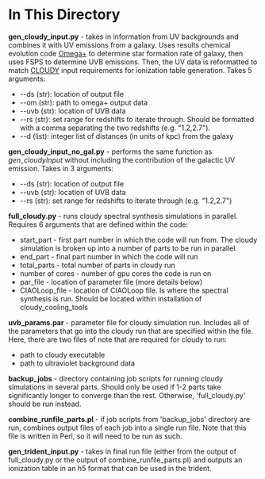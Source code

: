 # In This Directory

**gen_cloudy_input.py** - takes in information from UV backgrounds and combines it with UV emissions from a galaxy. Uses results chemical evolution code [Omega+](https://ui.adsabs.harvard.edu/abs/2017ApJ...835..128C/abstract) to determine star formation rate of galaxy, then uses FSPS to determine UVB emissions. Then, the UV data is reformatted to match [CLOUDY]() input requirements for ionization table generation. Takes 5 arguments:
* --ds (str): location of output file
* --om (str): path to omega+ output data
* --uvb (str): location of UVB data
* --rs (str): set range for redshifts to iterate through. Should be formatted with a comma separating the two redshifts (e.g. "1.2,2.7").
* --d (list): integer list of distances (in units of kpc) from the galaxy

**gen_cloudy_input_no_gal.py** - performs the same function as *gen_cloudyInput* without including the contribution of the galactic UV emission. Takes in 3 arguments:
* --ds (str): location of output file
* --uvb (str): location of UVB data
* --rs (str): set range for redshifts to iterate through (e.g. "1.2,2.7")

**full_cloudy.py** - runs cloudy spectral synthesis simulations in parallel. Requires 6 arguments that are defined within the code:
* start_part - first part number in which the code will run from. The cloudy simulation is broken up into a number of parts to be run in parallel.
* end_part - final part number in which the code will run
* total_parts - total number of parts in cloudy run
* number of cores - number of gpu cores the code is run on
* par_file - location of parameter file (more details below)
* CIAOLoop_file - location of CIAOLoop file. Is where the spectral synthesis is run. Should be located within installation of cloudy_cooling_tools

**uvb_params.par** - parameter file for cloudy simulation run. Includes all of the parameters that go into the cloudy run that are specified within the file. Here, there are two files of note that are required for cloudy to run:
* path to cloudy executable
* path to ultraviolet background data

**backup_jobs** - directory containing job scripts for running cloudy simulations in several parts. Should only be used if 1-2 parts take significantly longer to converge than the rest. Otherwise, 'full_cloudy.py' should be run instead.

**combine_runfile_parts.pl** - if job scripts from 'backup_jobs' directory are run, combines output files of each job into a single run file. Note that this file is written in Perl, so it will need to be run as such.

**gen_trident_input.py** - takes in final run file (either from the output of full_cloudy.py or the output of combine_runfile_parts.pl) and outputs an ionization table in an h5 format that can be used in the trident.

